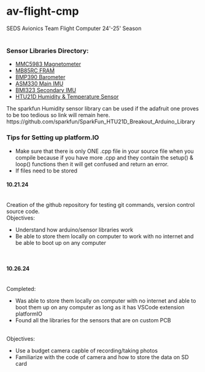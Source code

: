 # av-flight-cmp

SEDS Avionics Team Flight Computer 24'-25' Season\
<br/>

<h3>Sensor Libraries Directory:</h3>
<ul>
  <li><a href="https://github.com/sparkfun/SparkFun_MMC5983MA_Magnetometer_Arduino_Library/tree/main" target="_blank">MMC5983 Magnetometer</a></li>
  <li><a href="https://github.com/sosandroid/FRAM_MB85RC_I2C" target="_blank">MB85RC FRAM</a></li>
  <li><a href="https://github.com/libdriver/bmp390?tab=readme-ov-file#Install" target="_blank">BMP390 Barometer</a></li>
  <li><a href="https://github.com/stm32duino/ASM330LHH/tree/main" target="_blank">ASM330 Main IMU</a></li>
  <li><a href="https://github.com/boschsensortec/BMI323_SensorAPI" target="_blank">BMI323 Secondary IMU</a></li>
  <li><a href="https://github.com/adafruit/Adafruit_HTU21DF_Library/tree/master" target="_blank">HTU21D Humidity & Temperature Sensor</a></li>
</ul>
  The sparkfun Humidity sensor library can be used if the adafruit one proves to be too tedious so link will remain here.
  <br/>
  https://github.com/sparkfun/SparkFun_HTU21D_Breakout_Arduino_Library
<br/>

<h3>Tips for Setting up platform.IO</h3>
<ul>
  <li>Make sure that there is only ONE .cpp file in your source file when you compile because if you have more .cpp and they contain the setup() & loop() functions then it will get confused and return an error.</li>
  <li>If files need to be stored</li>
</ul>
<h4>10.21.24</h4>
<br/>
Creation of the github repository for testing git commands, version control source code.
<br/>
Objectives:
<ul>
  <li>Understand how arduino/sensor libraries work</li>
  <li>Be able to store them locally on computer to work with no internet and be able to boot up on any computer</li>
</ul>
<br/>
<h4>10.26.24</h4>
<br/>
Completed: 
<ul>
  <li>Was able to store them locally on computer with no internet and able to boot them up on any computer as long as it has VSCode extension platformIO</li>
  <li>Found all the libraries for the sensors that are on custom PCB</li>
</ul>
<br>
Objectives:
<ul>
  <li>Use a budget camera capble of recording/taking photos</li>
  <li>Familiarize with the code of camera and how to store the data on SD card</li>
</ul>
